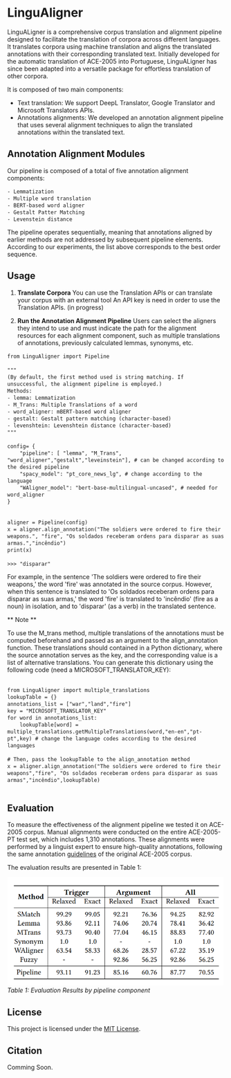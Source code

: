# LinguAligner
LinguALigner is a comprehensive corpus translation and alignment pipeline designed to facilitate the translation of corpora across different languages. It translates corpora using machine translation and aligns the translated annotations with their corresponding translated text. Initially developed for the automatic translation of ACE-2005 into Portuguese, LinguALigner has since been adapted into a versatile package for effortless translation of other corpora.

It is composed of two main components: 

- Text translation: We support DeepL Translator, Google Translator and Microsoft Translators APIs. 
- Annotations alignments: We developed an annotation alignment pipeline that uses several alignment techniques to align the translated annotations within the translated text.


## Annotation Alignment Modules
Our pipeline is composed of a total of five annotation alignment components:

    - Lemmatization
    - Multiple word translation
    - BERT-based word aligner
    - Gestalt Patter Matching
    - Levenstein distance

The pipeline operates sequentially, meaning that annotations aligned by earlier methods are not addressed by subsequent pipeline elements. According to our experiments, the list above corresponds to the best order sequence.


## Usage



1. **Translate Corpora**
    You can use the Translation APIs or can translate your corpus with an external tool
    An API key is need in order to use the Translation APIs.
    (in progress)


2. **Run the Annotation Alignment Pipeline**
   Users can select the aligners they intend to use and must indicate the path for the alignment resources for each alignment component, such as multiple translations of annotations, previously calculated lemmas, synonyms, etc. 

```
from LinguAligner import Pipeline

"""
(By default, the first method used is string matching. If unsuccessful, the alignment pipeline is employed.)
Methods:
- lemma: Lemmatization
- M_Trans: Multiple Translations of a word
- word_aligner: mBERT-based word aligner
- gestalt: Gestalt pattern matching (character-based)
- levenshtein: Levenshtein distance (character-based)
"""

config= {
    "pipeline": [ "lemma", "M_Trans", "word_aligner","gestalt","leveinstein"], # can be changed according to the desired pipeline
    "spacy_model": "pt_core_news_lg", # change according to the language
    "WAligner_model": "bert-base-multilingual-uncased", # needed for word_aligner
}


aligner = Pipeline(config)
x = aligner.align_annotation("The soldiers were ordered to fire their weapons.", "fire", "Os soldados receberam ordens para disparar as suas armas.","incêndio")
print(x)

>>> "disparar"
```
For example, in the sentence 'The soldiers were ordered to fire their weapons,' the word 'fire' was annotated in the source corpus. However, when this sentence is translated to 'Os soldados receberam ordens para disparar as suas armas,' the word 'fire' is translated to 'incêndio' (fire as a noun) in isolation, and to 'disparar' (as a verb) in the translated sentence.

** Note ** 

To use the M_trans method, multiple translations of the annotations must be computed beforehand and passed as an argument to the align_annotation function. These translations should contained in a Python dictionary, where the source annotation serves as the key, and the corresponding value is a list of alternative translations. You can generate this dictionary using the following code (need a MICROSOFT_TRANSLATOR_KEY):


```

from LinguAligner import multiple_translations
lookupTable = {}
annotations_list = ["war","land","fire"]
key = "MICROSOFT_TRANSLATOR_KEY"
for word in annotations_list:
    lookupTable[word] = multiple_translations.getMultipleTranslations(word,"en-en","pt-pt",key) # change the language codes according to the desired languages

# Then, pass the lookupTable to the align_annotation method
x = aligner.align_annotation("The soldiers were ordered to fire their weapons","fire", "Os soldados receberam ordens para disparar as suas armas","incêndio",lookupTable)


```

## Evaluation
To measure the effectiveness of the alignment pipeline we tested it on ACE-2005 corpus. Manual alignments were conducted on the entire ACE-2005-PT test set, which includes 1,310 annotations. These alignments were performed by a linguist expert to ensure high-quality annotations, following the same annotation [guidelines](https://www.ldc.upenn.edu/sites/www.ldc.upenn.edu/files/english-events-guidelines-v5.4.3.pdf) of the original ACE-2005 corpus.

The evaluation results are presented in Table 1:

<p>
    <img src="./img/eval_by_comp.png" alt="Results" width="500"/>
    <br>
    <em>Table 1: Evaluation Results by pipeline component</em>
</p>



## License

This project is licensed under the [MIT License](LICENSE).

## Citation

Comming Soon.


